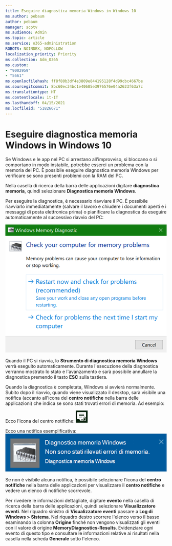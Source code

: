 ```yaml
---
title: Eseguire diagnostica memoria Windows in Windows 10
ms.author: pebaum
author: pebaum
manager: scotv
ms.audience: Admin
ms.topic: article
ms.service: o365-administration
ROBOTS: NOINDEX, NOFOLLOW
localization_priority: Priority
ms.collection: Adm_O365
ms.custom:
- "9002959"
- "5661"
ms.openlocfilehash: ff8f80b3df4e3809e844195128f4d99cbc4667be
ms.sourcegitcommit: 8bc60ec34bc1e40685e3976576e04a2623f63a7c
ms.translationtype: HT
ms.contentlocale: it-IT
ms.lasthandoff: 04/15/2021
ms.locfileid: "51826671"
---
```

# <a name="run-windows-memory-diagnostics-in-windows-10"></a>Eseguire diagnostica memoria Windows in Windows 10

Se Windows e le app nel PC si arrestano all'improvviso, si bloccano o si comportano in modo instabile, potrebbe esserci un problema con la memoria del PC. È possibile eseguire diagnostica memoria Windows per verificare se sono presenti problemi con la RAM del PC.

Nella casella di ricerca della barra delle applicazioni digitare **diagnostica memoria**, quindi selezionare **Diagnostica memoria Windows**. 

Per eseguire la diagnostica, è necessario riavviare il PC. È possibile riavviarlo immediatamente (salvare il lavoro e chiudere i documenti aperti e i messaggi di posta elettronica prima) o pianificare la diagnostica da eseguire automaticamente al successivo riavvio del PC:

![Diagnostica memoria Windows](media/windows-memory-diagnostic.png)

Quando il PC si riavvia, lo **Strumento di diagnostica memoria Windows** verrà eseguito automaticamente. Durante l'esecuzione della diagnostica verranno mostrato lo stato e l'avanzamento e sarà possibile annullare la diagnostica premendo il tasto **ESC** sulla tastiera.

Quando la diagnostica è completata, Windows si avvierà normalmente.
Subito dopo il riavvio, quando viene visualizzato il desktop, sarà visibile una notifica (accanto all'icona del **centro notifiche** nella barra delle applicazioni) che indica se sono stati trovati errori di memoria. Ad esempio:

Ecco l'icona del centro notifiche: ![Icona del centro notifiche](media/action-center-icon.png) 

Ecco una notifica esemplificativa: ![Nessun errore di memoria](media/no-memory-errors.png)

Se non è visibile alcuna notifica, è possibile selezionare l'icona del **centro notifiche** nella barra delle applicazioni per visualizzare il **centro notifiche** e vedere un elenco di notifiche scorrevole.

Per rivedere le informazioni dettagliate, digitare **evento** nella casella di ricerca della barra delle applicazioni, quindi selezionare **Visualizzatore eventi**. Nel riquadro sinistro di **Visualizzatore eventi** passare a **Log di Windows > Sistema**. Nel riquadro destro scorrere l'elenco verso il basso esaminando la colonna **Origine** finché non vengono visualizzati gli eventi con il valore di origine **MemoryDiagnostics-Results**. Evidenziare ogni evento di questo tipo e consultare le informazioni relative ai risultati nella casella nella scheda **Generale** sotto l'elenco.
